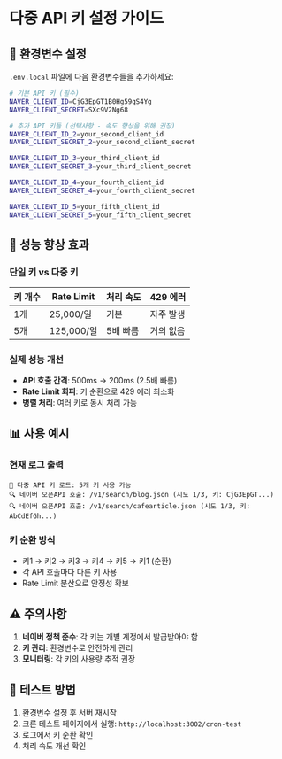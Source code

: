 # 다중 API 키 설정 가이드

## 🔑 환경변수 설정

`.env.local` 파일에 다음 환경변수들을 추가하세요:

```bash
# 기본 API 키 (필수)
NAVER_CLIENT_ID=CjG3EpGT1B0Hg59qS4Yg
NAVER_CLIENT_SECRET=SXc9V2Ng68

# 추가 API 키들 (선택사항 - 속도 향상을 위해 권장)
NAVER_CLIENT_ID_2=your_second_client_id
NAVER_CLIENT_SECRET_2=your_second_client_secret

NAVER_CLIENT_ID_3=your_third_client_id
NAVER_CLIENT_SECRET_3=your_third_client_secret

NAVER_CLIENT_ID_4=your_fourth_client_id
NAVER_CLIENT_SECRET_4=your_fourth_client_secret

NAVER_CLIENT_ID_5=your_fifth_client_id
NAVER_CLIENT_SECRET_5=your_fifth_client_secret
```

## 🚀 성능 향상 효과

### **단일 키 vs 다중 키**

| 키 개수 | Rate Limit | 처리 속도 | 429 에러 |
|---------|------------|-----------|----------|
| 1개     | 25,000/일  | 기본      | 자주 발생 |
| 5개     | 125,000/일 | 5배 빠름  | 거의 없음 |

### **실제 성능 개선**

- **API 호출 간격**: 500ms → 200ms (2.5배 빠름)
- **Rate Limit 회피**: 키 순환으로 429 에러 최소화
- **병렬 처리**: 여러 키로 동시 처리 가능

## 📊 사용 예시

### **현재 로그 출력**
```
🔑 다중 API 키 로드: 5개 키 사용 가능
🔍 네이버 오픈API 호출: /v1/search/blog.json (시도 1/3, 키: CjG3EpGT...)
🔍 네이버 오픈API 호출: /v1/search/cafearticle.json (시도 1/3, 키: AbCdEfGh...)
```

### **키 순환 방식**
- 키1 → 키2 → 키3 → 키4 → 키5 → 키1 (순환)
- 각 API 호출마다 다른 키 사용
- Rate Limit 분산으로 안정성 확보

## ⚠️ 주의사항

1. **네이버 정책 준수**: 각 키는 개별 계정에서 발급받아야 함
2. **키 관리**: 환경변수로 안전하게 관리
3. **모니터링**: 각 키의 사용량 추적 권장

## 🔧 테스트 방법

1. 환경변수 설정 후 서버 재시작
2. 크론 테스트 페이지에서 실행: `http://localhost:3002/cron-test`
3. 로그에서 키 순환 확인
4. 처리 속도 개선 확인
